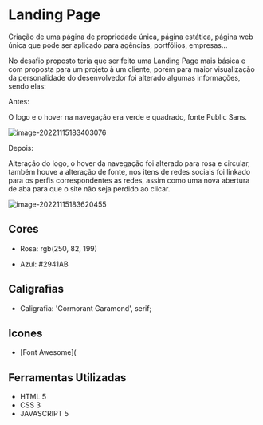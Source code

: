 # Landing Page 

Criação de uma página de propriedade única, página estática, página web única que pode ser aplicado para agências, portfólios, empresas...

No desafio proposto teria que ser feito uma Landing Page mais básica e com proposta para um projeto à um cliente, porém para maior visualização da personalidade do desenvolvedor foi alterado algumas informações, sendo elas:

Antes:

O logo e o hover na navegação era verde e quadrado, fonte Public Sans.

![image-20221115183403076](C:\Users\dany-\AppData\Roaming\Typora\typora-user-images\image-20221115183403076.png)



Depois:

Alteração do logo, o hover da navegação foi alterado para rosa e circular, também houve a alteração de fonte, nos itens de redes sociais foi linkado para os perfis correspondentes as redes, assim como uma nova abertura de aba para que o site não seja perdido ao clicar.

![image-20221115183620455](C:\Users\dany-\AppData\Roaming\Typora\typora-user-images\image-20221115183620455.png)





## Cores 

- Rosa: rgb(250, 82, 199)

- Azul: \#2941AB

  

## Caligrafias

- Caligrafia:  'Cormorant Garamond', serif;

  


## Icones

- [Font Awesome](



## Ferramentas Utilizadas

- HTML 5
- CSS 3
- JAVASCRIPT 5





